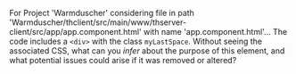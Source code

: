 For Project 'Warmduscher' considering file in path 'Warmduscher/thclient/src/main/www/thserver-client/src/app/app.component.html' with name 'app.component.html'... 
The code includes a `<div>` with the class `myLastSpace`.  Without seeing the associated CSS, what can you *infer* about the purpose of this element, and what potential issues could arise if it was removed or altered?